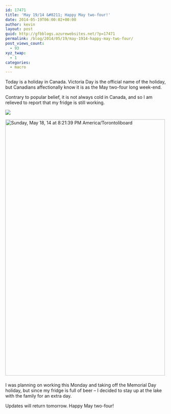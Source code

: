 ```yaml
---
id: 17471
title: 'May 19/14 &#8211; Happy May two-four!'
date: 2014-05-19T06:00:02+00:00
author: kevin
layout: post
guid: http://gfbblogs.azurewebsites.net/?p=17471
permalink: /blog/2014/05/19/may-1914-happy-may-two-four/
post_views_count:
  - 93
xyz_twap:
  - 1
categories:
  - macro
---
```

Today is a holiday in Canada. Victoria Day is the official name of the holiday, but Canadians affectionally know it is as the May two-four long week-end.

Contrary to popular belief, it is not always cold in Canada, and so I am relieved to report that my fridge is still working.


  <img src="http://themacrotourist.com/images/Azure/FridgeMay1814.jpg"><img class="size-full wp-image-14271" style="padding-top: 1.0em;padding-bottom: 0.5em;" alt="Sunday, May 18, 14 at 8:21:39 PM America/Torontoliboard" src="http://themacrotourist.com/images/Azure/FridgeMay1814.jpg" width="500" height="800">

I was planning on working this Monday and taking off the Memorial Day holiday, but since my fridge is full of beer &#8211; I decided to stay up at the lake with the family for an extra day.

Updates will return tomorrow. Happy May two-four!